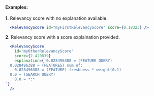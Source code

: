 #### Examples:

__1.__ Relevancy score with no explanation available.

```jsx
  <RelevancyScore id="myFirstRelevancyScore" score={0.18323} />
```

__2.__ Relevancy score with a score explaination provided.

```jsx
  <RelevancyScore
    id="myOtherRelevancyScore"
    score={2.420839}
    explanation={`0.028496388 = (FEATURE QUERY)
  0.028496388 = (FEATURES) sum of:
    0.028496388 = (FEATURE) freshness * weight(0.1)
  0.0 = (SEARCH QUERY)
    0.0 = *:*
`}
  />
```

